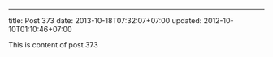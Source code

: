 ---
title: Post 373
date: 2013-10-18T07:32:07+07:00
updated: 2012-10-10T01:10:46+07:00

This is content of post 373
